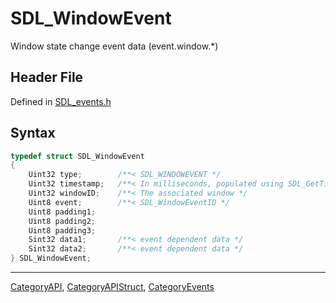 # SDL_WindowEvent

Window state change event data (event.window.*)

## Header File

Defined in [SDL_events.h](https://github.com/libsdl-org/SDL/blob/SDL2/include/SDL_events.h)

## Syntax

```c
typedef struct SDL_WindowEvent
{
    Uint32 type;        /**< SDL_WINDOWEVENT */
    Uint32 timestamp;   /**< In milliseconds, populated using SDL_GetTicks() */
    Uint32 windowID;    /**< The associated window */
    Uint8 event;        /**< SDL_WindowEventID */
    Uint8 padding1;
    Uint8 padding2;
    Uint8 padding3;
    Sint32 data1;       /**< event dependent data */
    Sint32 data2;       /**< event dependent data */
} SDL_WindowEvent;
```

----
[CategoryAPI](CategoryAPI), [CategoryAPIStruct](CategoryAPIStruct), [CategoryEvents](CategoryEvents)

